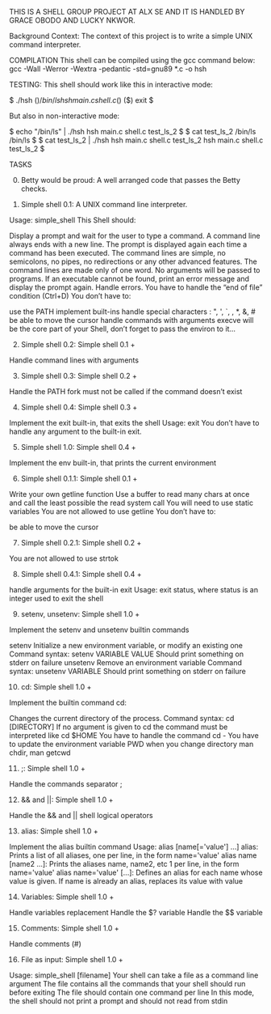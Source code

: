 THIS IS A SHELL GROUP PROJECT AT ALX SE AND IT IS HANDLED BY GRACE OBODO AND LUCKY NKWOR.

Background Context:
The context of this project is to write a simple UNIX command interpreter.

COMPILATION
This shell can be compiled using the gcc command below:
gcc -Wall -Werror -Wextra -pedantic -std=gnu89 *.c -o hsh

TESTING:
This shell should work like this in interactive mode:

$ ./hsh
($) /bin/ls
hsh main.c shell.c
($)
($) exit
$

But also in non-interactive mode:

$ echo "/bin/ls" | ./hsh
hsh main.c shell.c test_ls_2
$
$ cat test_ls_2
/bin/ls
/bin/ls
$
$ cat test_ls_2 | ./hsh
hsh main.c shell.c test_ls_2
hsh main.c shell.c test_ls_2
$

TASKS

0. Betty would be proud:
A well arranged code that passes the Betty checks.

1. Simple shell 0.1:
A UNIX command line interpreter.

Usage: simple_shell
This Shell should:

Display a prompt and wait for the user to type a command. A command line always ends with a new line.
The prompt is displayed again each time a command has been executed.
The command lines are simple, no semicolons, no pipes, no redirections or any other advanced features.
The command lines are made only of one word. No arguments will be passed to programs.
If an executable cannot be found, print an error message and display the prompt again.
Handle errors.
You have to handle the “end of file” condition (Ctrl+D)
You don’t have to:

use the PATH
implement built-ins
handle special characters : ", ', `, \, *, &, #
be able to move the cursor
handle commands with arguments
execve will be the core part of your Shell, don’t forget to pass the environ to it…

2. Simple shell 0.2:
Simple shell 0.1 +

Handle command lines with arguments

3. Simple shell 0.3:
Simple shell 0.2 +

Handle the PATH
fork must not be called if the command doesn’t exist

4. Simple shell 0.4:
Simple shell 0.3 +

Implement the exit built-in, that exits the shell
Usage: exit
You don’t have to handle any argument to the built-in exit.

5. Simple shell 1.0:
Simple shell 0.4 +

Implement the env built-in, that prints the current environment

6. Simple shell 0.1.1:
Simple shell 0.1 +

Write your own getline function
Use a buffer to read many chars at once and call the least possible the read system call
You will need to use static variables
You are not allowed to use getline
You don’t have to:

be able to move the cursor

7. Simple shell 0.2.1:
Simple shell 0.2 +

You are not allowed to use strtok

8. Simple shell 0.4.1:
Simple shell 0.4 +

handle arguments for the built-in exit
Usage: exit status, where status is an integer used to exit the shell

9. setenv, unsetenv:
Simple shell 1.0 +

Implement the setenv and unsetenv builtin commands

setenv
Initialize a new environment variable, or modify an existing one
Command syntax: setenv VARIABLE VALUE
Should print something on stderr on failure
unsetenv
Remove an environment variable
Command syntax: unsetenv VARIABLE
Should print something on stderr on failure


10. cd:
Simple shell 1.0 +

Implement the builtin command cd:

Changes the current directory of the process.
Command syntax: cd [DIRECTORY]
If no argument is given to cd the command must be interpreted like cd $HOME
You have to handle the command cd -
You have to update the environment variable PWD when you change directory
man chdir, man getcwd

11. ;:
Simple shell 1.0 +

Handle the commands separator ;

12. && and ||:
Simple shell 1.0 +

Handle the && and || shell logical operators

13. alias:
Simple shell 1.0 +

Implement the alias builtin command
Usage: alias [name[='value'] ...]
alias: Prints a list of all aliases, one per line, in the form name='value'
alias name [name2 ...]: Prints the aliases name, name2, etc 1 per line, in the form name='value'
alias name='value' [...]: Defines an alias for each name whose value is given. If name is already an alias, replaces its value with value

14. Variables:
Simple shell 1.0 +

Handle variables replacement
Handle the $? variable
Handle the $$ variable

15. Comments:
Simple shell 1.0 +

Handle comments (#)

16. File as input:
Simple shell 1.0 +

Usage: simple_shell [filename]
Your shell can take a file as a command line argument
The file contains all the commands that your shell should run before exiting
The file should contain one command per line
In this mode, the shell should not print a prompt and should not read from stdin
